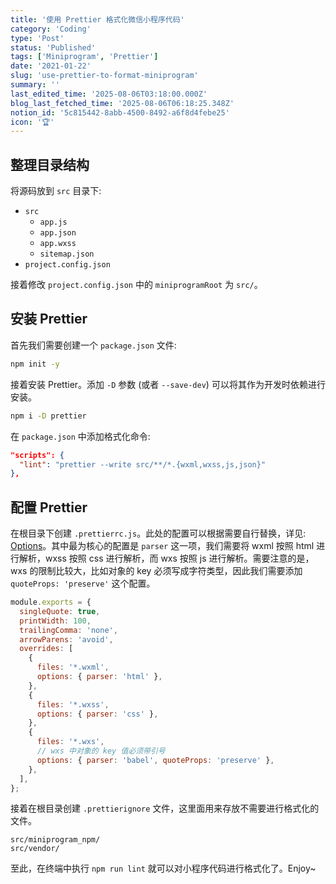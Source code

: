 ```yaml
---
title: '使用 Prettier 格式化微信小程序代码'
category: 'Coding'
type: 'Post'
status: 'Published'
tags: ['Miniprogram', 'Prettier']
date: '2021-01-22'
slug: 'use-prettier-to-format-miniprogram'
summary: ''
last_edited_time: '2025-08-06T03:18:00.000Z'
blog_last_fetched_time: '2025-08-06T06:18:25.348Z'
notion_id: '5c815442-8abb-4500-8492-a6f8d4febe25'
icon: '🏆'
---
```


## 整理目录结构

将源码放到 `src` 目录下:

- `src`
  - `app.js`
  - `app.json`
  - `app.wxss`
  - `sitemap.json`
- `project.config.json`

接着修改 `project.config.json` 中的 `miniprogramRoot` 为 `src/`。

## **安装 Prettier**

首先我们需要创建一个 `package.json` 文件:

```bash
npm init -y
```

接着安装 Prettier。添加 `-D` 参数 (或者 `--save-dev`) 可以将其作为开发时依赖进行安装。

```bash
npm i -D prettier
```

在 `package.json` 中添加格式化命令:

```json
"scripts": {
  "lint": "prettier --write src/**/*.{wxml,wxss,js,json}"
},
```

## 配置 Prettier

在根目录下创建 `.prettierrc.js`。此处的配置可以根据需要自行替换，详见: [Options](https://prettier.io/docs/en/options.html)。其中最为核心的配置是 `parser` 这一项，我们需要将 wxml 按照 html 进行解析，wxss 按照 css 进行解析，而 wxs 按照 js 进行解析。需要注意的是，wxs 的限制比较大，比如对象的 key 必须写成字符类型，因此我们需要添加 `quoteProps: 'preserve'` 这个配置。

```javascript
module.exports = {
  singleQuote: true,
  printWidth: 100,
  trailingComma: 'none',
  arrowParens: 'avoid',
  overrides: [
    {
      files: '*.wxml',
      options: { parser: 'html' },
    },
    {
      files: '*.wxss',
      options: { parser: 'css' },
    },
    {
      files: '*.wxs',
      // wxs 中对象的 key 值必须带引号
      options: { parser: 'babel', quoteProps: 'preserve' },
    },
  ],
};
```

接着在根目录创建 `.prettierignore` 文件，这里面用来存放不需要进行格式化的文件。

```text
src/miniprogram_npm/
src/vendor/
```

至此，在终端中执行 `npm run lint` 就可以对小程序代码进行格式化了。Enjoy~
